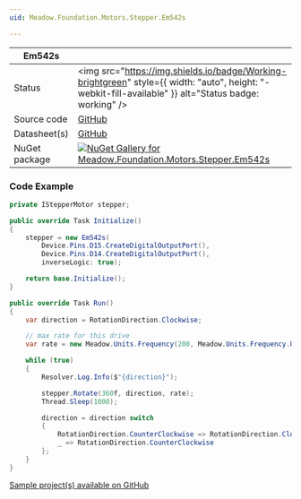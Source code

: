 ```yaml
---
uid: Meadow.Foundation.Motors.Stepper.Em542s

---
```


| Em542s | |
|--------|--------|
| Status | <img src="https://img.shields.io/badge/Working-brightgreen" style={{ width: "auto", height: "-webkit-fill-available" }} alt="Status badge: working" /> |
| Source code | [GitHub](https://github.com/WildernessLabs/Meadow.Foundation/tree/main/Source/Meadow.Foundation.Peripherals/Motors.Stepper.Em542s) |
| Datasheet(s) | [GitHub](https://github.com/WildernessLabs/Meadow.Foundation/tree/main/Source/Meadow.Foundation.Peripherals/Motors.Stepper.Em542s/Datasheet) |
| NuGet package | <a href="https://www.nuget.org/packages/Meadow.Foundation.Motors.Stepper.Em542s/" target="_blank"><img src="https://img.shields.io/nuget/v/Meadow.Foundation.Motors.Stepper.Em542s.svg?label=Meadow.Foundation.Motors.Stepper.Em542s" alt="NuGet Gallery for Meadow.Foundation.Motors.Stepper.Em542s" /></a> |

### Code Example

```csharp
private IStepperMotor stepper;

public override Task Initialize()
{
    stepper = new Em542s(
        Device.Pins.D15.CreateDigitalOutputPort(),
        Device.Pins.D14.CreateDigitalOutputPort(),
        inverseLogic: true);

    return base.Initialize();
}

public override Task Run()
{
    var direction = RotationDirection.Clockwise;

    // max rate for this drive
    var rate = new Meadow.Units.Frequency(200, Meadow.Units.Frequency.UnitType.Kilohertz);

    while (true)
    {
        Resolver.Log.Info($"{direction}");

        stepper.Rotate(360f, direction, rate);
        Thread.Sleep(1000);

        direction = direction switch
        {
            RotationDirection.CounterClockwise => RotationDirection.Clockwise,
            _ => RotationDirection.CounterClockwise
        };
    }
}

```

[Sample project(s) available on GitHub](https://github.com/WildernessLabs/Meadow.Foundation/tree/main/Source/Meadow.Foundation.Peripherals/Motors.Stepper.Em542s/Samples/Em542s_Sample)

